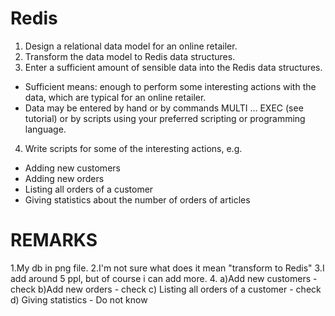# Redis
1. Design a relational data model for an online retailer.
2. Transform the data model to Redis data structures.
3. Enter a sufficient amount of sensible data into the Redis data structures.
- Sufficient means: enough to perform some interesting actions with the data, which are typical for an online retailer.
- Data may be entered by hand or by commands MULTI … EXEC (see tutorial) or by scripts using your preferred scripting or programming language.
4. Write scripts for some of the interesting actions, e.g.
- Adding new customers
- Adding new orders
- Listing all orders of a customer
- Giving statistics about the number of orders of articles


# REMARKS
1.My db in png file.
2.I'm not sure what does it mean "transform to Redis" 
3.I add around 5 ppl, but of course i can add more. 
4. a)Add new customers - check
   b)Add new orders - check
   c) Listing all orders of a customer - check
   d) Giving statistics - Do not know 
